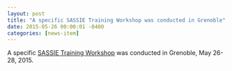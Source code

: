 ```yaml
---
layout: post
title: "A specific SASSIE Training Workshop was conducted in Grenoble"
date: 2015-05-26 00:00:01 -0400
categories: [news-item]
---
```

A specific [SASSIE Training Workshop](/_meetings/2015-05-26-Grenoble-Short-Course.md) was conducted in Grenoble,
May 26-28, 2015.